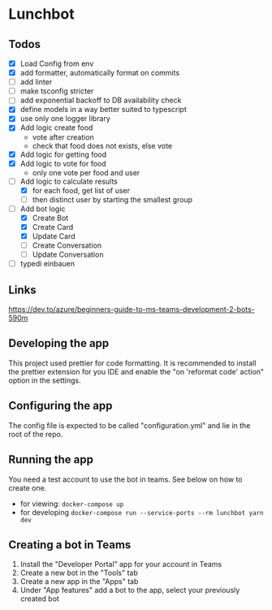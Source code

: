 # Lunchbot

## Todos

- [x] Load Config from env
- [x] add formatter, automatically format on commits
- [ ] add linter
- [ ] make tsconfig stricter
- [ ] add exponential backoff to DB availability check
- [x] define models in a way better suited to typescript
- [x] use only one logger library
- [x] Add logic create food
  - vote after creation
  - check that food does not exists, else vote
- [x] Add logic for getting food
- [x] Add logic to vote for food
  - only one vote per food and user
- [ ] Add logic to calculate results
  - [x] for each food, get list of user
  - [ ] then distinct user by starting the smallest group
- [ ] Add bot logic
  - [x] Create Bot
  - [x] Create Card
  - [x] Update Card
  - [ ] Create Conversation
  - [ ] Update Conversation
- [ ] typedi einbauen

## Links

https://dev.to/azure/beginners-guide-to-ms-teams-development-2-bots-590m

## Developing the app

This project used prettier for code formatting. It is recommended to install the prettier extension for you IDE and
enable the "on 'reformat code' action" option in the settings.

## Configuring the app

[//]: # "TODO: expand this"

The config file is expected to be called "configuration.yml" and lie in the root of the repo.

## Running the app

You need a test account to use the bot in teams. See below on how to create one.

- for viewing: `docker-compose up`
- for developing `docker-compose run --service-ports --rm lunchbot yarn dev`

## Creating a bot in Teams

1. Install the "Developer Portal" app for your account in Teams
2. Create a new bot in the "Tools" tab
3. Create a new app in the "Apps" tab
4. Under "App features" add a bot to the app, select your previously created bot
